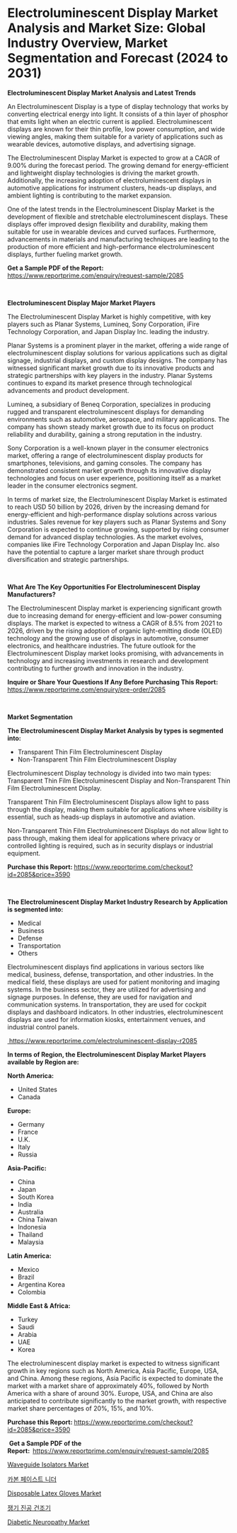 <p><h1>Electroluminescent Display Market Analysis and Market Size: Global Industry Overview, Market Segmentation and Forecast (2024 to 2031)</h1></p><p><strong>Electroluminescent Display Market Analysis and Latest Trends</strong></p>
<p><p>An Electroluminescent Display is a type of display technology that works by converting electrical energy into light. It consists of a thin layer of phosphor that emits light when an electric current is applied. Electroluminescent displays are known for their thin profile, low power consumption, and wide viewing angles, making them suitable for a variety of applications such as wearable devices, automotive displays, and advertising signage.</p><p>The Electroluminescent Display Market is expected to grow at a CAGR of 9.00% during the forecast period. The growing demand for energy-efficient and lightweight display technologies is driving the market growth. Additionally, the increasing adoption of electroluminescent displays in automotive applications for instrument clusters, heads-up displays, and ambient lighting is contributing to the market expansion.</p><p>One of the latest trends in the Electroluminescent Display Market is the development of flexible and stretchable electroluminescent displays. These displays offer improved design flexibility and durability, making them suitable for use in wearable devices and curved surfaces. Furthermore, advancements in materials and manufacturing techniques are leading to the production of more efficient and high-performance electroluminescent displays, further fueling market growth.</p></p>
<p><strong>Get a Sample PDF of the Report:&nbsp;</strong> <a href="https://www.reportprime.com/enquiry/request-sample/2085">https://www.reportprime.com/enquiry/request-sample/2085</a></p>
<p>&nbsp;</p>
<p><strong>Electroluminescent Display Major Market Players</strong></p>
<p><p>The Electroluminescent Display Market is highly competitive, with key players such as Planar Systems, Lumineq, Sony Corporation, iFire Technology Corporation, and Japan Display Inc. leading the industry. </p><p>Planar Systems is a prominent player in the market, offering a wide range of electroluminescent display solutions for various applications such as digital signage, industrial displays, and custom display designs. The company has witnessed significant market growth due to its innovative products and strategic partnerships with key players in the industry. Planar Systems continues to expand its market presence through technological advancements and product development.</p><p>Lumineq, a subsidiary of Beneq Corporation, specializes in producing rugged and transparent electroluminescent displays for demanding environments such as automotive, aerospace, and military applications. The company has shown steady market growth due to its focus on product reliability and durability, gaining a strong reputation in the industry.</p><p>Sony Corporation is a well-known player in the consumer electronics market, offering a range of electroluminescent display products for smartphones, televisions, and gaming consoles. The company has demonstrated consistent market growth through its innovative display technologies and focus on user experience, positioning itself as a market leader in the consumer electronics segment.</p><p>In terms of market size, the Electroluminescent Display Market is estimated to reach USD 50 billion by 2026, driven by the increasing demand for energy-efficient and high-performance display solutions across various industries. Sales revenue for key players such as Planar Systems and Sony Corporation is expected to continue growing, supported by rising consumer demand for advanced display technologies. As the market evolves, companies like iFire Technology Corporation and Japan Display Inc. also have the potential to capture a larger market share through product diversification and strategic partnerships.</p></p>
<p>&nbsp;</p>
<p><strong>What Are The Key Opportunities For Electroluminescent Display Manufacturers?</strong></p>
<p><p>The Electroluminescent Display market is experiencing significant growth due to increasing demand for energy-efficient and low-power consuming displays. The market is expected to witness a CAGR of 8.5% from 2021 to 2026, driven by the rising adoption of organic light-emitting diode (OLED) technology and the growing use of displays in automotive, consumer electronics, and healthcare industries. The future outlook for the Electroluminescent Display market looks promising, with advancements in technology and increasing investments in research and development contributing to further growth and innovation in the industry.</p></p>
<p><strong>Inquire or Share Your Questions If Any Before Purchasing This Report:</strong> <a href="https://www.reportprime.com/enquiry/pre-order/2085">https://www.reportprime.com/enquiry/pre-order/2085</a></p>
<p>&nbsp;</p>
<p><strong>Market Segmentation</strong></p>
<p><strong>The Electroluminescent Display Market Analysis by types is segmented into:</strong></p>
<p><ul><li>Transparent Thin Film Electroluminescent Display</li><li>Non-Transparent Thin Film Electroluminescent Display</li></ul></p>
<p><p>Electroluminescent Display technology is divided into two main types: Transparent Thin Film Electroluminescent Display and Non-Transparent Thin Film Electroluminescent Display. </p><p>Transparent Thin Film Electroluminescent Displays allow light to pass through the display, making them suitable for applications where visibility is essential, such as heads-up displays in automotive and aviation.</p><p>Non-Transparent Thin Film Electroluminescent Displays do not allow light to pass through, making them ideal for applications where privacy or controlled lighting is required, such as in security displays or industrial equipment.</p></p>
<p><strong>Purchase this Report:&nbsp;</strong><a href="https://www.reportprime.com/checkout?id=2085&price=3590">https://www.reportprime.com/checkout?id=2085&price=3590</a></p>
<p>&nbsp;</p>
<p><strong>The Electroluminescent Display Market Industry Research by Application is segmented into:</strong></p>
<p><ul><li>Medical</li><li>Business</li><li>Defense</li><li>Transportation</li><li>Others</li></ul></p>
<p><p>Electroluminescent displays find applications in various sectors like medical, business, defense, transportation, and other industries. In the medical field, these displays are used for patient monitoring and imaging systems. In the business sector, they are utilized for advertising and signage purposes. In defense, they are used for navigation and communication systems. In transportation, they are used for cockpit displays and dashboard indicators. In other industries, electroluminescent displays are used for information kiosks, entertainment venues, and industrial control panels.</p></p>
<p><a href="https://www.reportprime.com/electroluminescent-display-r2085">&nbsp;https://www.reportprime.com/electroluminescent-display-r2085</a></p>
<p><strong>In terms of Region, the Electroluminescent Display Market Players available by Region are:</strong></p>
<p>
    <p> <strong> North America: </strong>
        <ul>
            <li>United States</li>
            <li>Canada</li>
        </ul>
        </p> 
    <p> <strong> Europe: </strong>
        <ul>
            <li>Germany</li>
            <li>France</li>
            <li>U.K.</li>
            <li>Italy</li>
            <li>Russia</li>
        </ul>
        </p> 
    <p> <strong> Asia-Pacific: </strong>
        <ul>
            <li>China</li>
            <li>Japan</li>
            <li>South Korea</li>
            <li>India</li>
            <li>Australia</li>
            <li>China Taiwan</li>
            <li>Indonesia</li>
            <li>Thailand</li>
            <li>Malaysia</li>
        </ul>
        </p> 
    <p> <strong> Latin America: </strong>
        <ul>
            <li>Mexico</li>
            <li>Brazil</li>
            <li>Argentina Korea</li>
            <li>Colombia</li>
        </ul>
        </p> 
    <p> <strong> Middle East & Africa: </strong>
        <ul>
            <li>Turkey</li>
            <li>Saudi</li>
            <li>Arabia</li>
            <li>UAE</li>
            <li>Korea</li>
        </ul>
    </p>
    </p>
<p><p>The electroluminescent display market is expected to witness significant growth in key regions such as North America, Asia Pacific, Europe, USA, and China. Among these regions, Asia Pacific is expected to dominate the market with a market share of approximately 40%, followed by North America with a share of around 30%. Europe, USA, and China are also anticipated to contribute significantly to the market growth, with respective market share percentages of 20%, 15%, and 10%.</p></p>
<p><strong>Purchase this Report: </strong><a href="https://www.reportprime.com/checkout?id=2085&price=3590">https://www.reportprime.com/checkout?id=2085&price=3590</a></p>
<p>&nbsp;<strong>Get a Sample PDF of the Report:&nbsp;&nbsp;</strong><a href="https://www.reportprime.com/enquiry/request-sample/2085">https://www.reportprime.com/enquiry/request-sample/2085</a></p>
<p><strong></strong></p>
<p><p><a href="https://github.com/ChiragRP21/Market-Research-Report-List-6/blob/main/waveguide-isolators-market.md">Waveguide Isolators Market</a></p><p><a href="https://github.com/fredrickeglers/Market-Research-Report-List-4/blob/main/9601435102685.md">카본 페이스트 니더</a></p><p><a href="https://medium.com/@francesprichey/global-disposable-latex-gloves-market-exploring-market-share-market-trends-and-future-growth-1a4630561303">Disposable Latex Gloves Market</a></p><p><a href="https://github.com/bunxhcci35271755/Market-Research-Report-List-4/blob/main/8834756102684.md">쟁기 진공 건조기</a></p><p><a href="https://medium.com/@stephaniewynterk145/diabetic-neuropathy-market-2024-2031-industry-insights-and-investment-opportunities-026497ed6251">Diabetic Neuropathy Market</a></p></p>